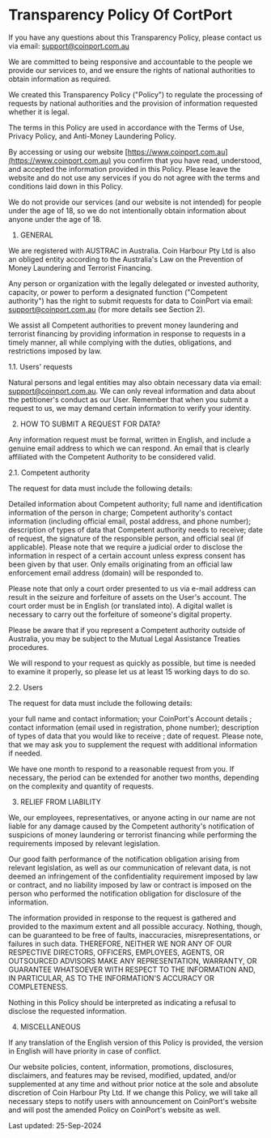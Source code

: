 # Transparency Policy Of CortPort 

If you have any questions about this Transparency Policy, please contact us via email:  [support@coinport.com.au](mailto:support@coinport.com.au)

We are committed to being responsive and accountable to the people we provide our services to, and we ensure the rights of national authorities to obtain information as required.

We created this Transparency Policy ("Policy") to regulate the processing of requests by national authorities and the provision of information requested whether it is legal.

The terms in this Policy are used in accordance with the Terms of Use, Privacy Policy, and Anti-Money Laundering Policy.

By accessing or using our website [https://www.coinport.com.au](https://www.coinport.com.au)
you confirm that you have read, understood, and accepted the information provided in this Policy. Please leave the website and do not use any services if you do not agree with the terms and conditions laid down in this Policy.

We do not provide our services (and our website is not intended) for people under the age of 18, so we do not intentionally obtain information about anyone under the age of 18.

1.  GENERAL

We are registered with AUSTRAC in Australia. Coin Harbour Pty Ltd is also an obliged entity according to the Australia's Law on the Prevention of Money Laundering and Terrorist Financing.

Any person or organization with the legally delegated or invested authority, capacity, or power to perform a designated function ("Competent authority") has the right to submit requests for data to CoinPort via email:  [support@coinport.com.au](mailto:support@coinport.com.au)  (for more details see Section 2).

We assist all Competent authorities to prevent money laundering and terrorist financing by providing information in response to requests in a timely manner, all while complying with the duties, obligations, and restrictions imposed by law.

1.1. Users' requests

Natural persons and legal entities may also obtain necessary data via email:  [support@coinport.com.au](mailto:support@coinport.com.au). We can only reveal information and data about the petitioner's conduct as our User. Remember that when you submit a request to us, we may demand certain information to verify your identity.

2.  HOW TO SUBMIT A REQUEST FOR DATA?

Any information request must be formal, written in English, and include a genuine email address to which we can respond. An email that is clearly affiliated with the Competent Authority to be considered valid.

2.1. Competent authority

The request for data must include the following details:

Detailed information about Competent authority; full name and identification information of the person in charge; Competent authority's contact information (including official email, postal address, and phone number); description of types of data that Competent authority needs to receive; date of request, the signature of the responsible person, and official seal (if applicable). Please note that we require a judicial order to disclose the information in respect of a certain account unless express consent has been given by that user. Only emails originating from an official law enforcement email address (domain) will be responded to.

Please note that only a court order presented to us via e-mail address can result in the seizure and forfeiture of assets on the User's account. The court order must be in English (or translated into). A digital wallet is necessary to carry out the forfeiture of someone's digital property.

Please be aware that if you represent a Competent authority outside of Australia, you may be subject to the Mutual Legal Assistance Treaties procedures.

We will respond to your request as quickly as possible, but time is needed to examine it properly, so please let us at least 15 working days to do so.

2.2. Users

The request for data must include the following details:

your full name and contact information; your CoinPort's Account details ; contact information (email used in registration, phone number); description of types of data that you would like to receive ; date of request. Please note, that we may ask you to supplement the request with additional information if needed.

We have one month to respond to a reasonable request from you. If necessary, the period can be extended for another two months, depending on the complexity and quantity of requests.

3.  RELIEF FROM LIABILITY

We, our employees, representatives, or anyone acting in our name are not liable for any damage caused by the Competent authority's notification of suspicions of money laundering or terrorist financing while performing the requirements imposed by relevant legislation.

Our good faith performance of the notification obligation arising from relevant legislation, as well as our communication of relevant data, is not deemed an infringement of the confidentiality requirement imposed by law or contract, and no liability imposed by law or contract is imposed on the person who performed the notification obligation for disclosure of the information.

The information provided in response to the request is gathered and provided to the maximum extent and all possible accuracy. Nothing, though, can be guaranteed to be free of faults, inaccuracies, misrepresentations, or failures in such data. THEREFORE, NEITHER WE NOR ANY OF OUR RESPECTIVE DIRECTORS, OFFICERS, EMPLOYEES, AGENTS, OR OUTSOURCED ADVISORS MAKE ANY REPRESENTATION, WARRANTY, OR GUARANTEE WHATSOEVER WITH RESPECT TO THE INFORMATION AND, IN PARTICULAR, AS TO THE INFORMATION'S ACCURACY OR COMPLETENESS.

Nothing in this Policy should be interpreted as indicating a refusal to disclose the requested information.

4.  MISCELLANEOUS

If any translation of the English version of this Policy is provided, the version in English will have priority in case of conflict.

Our website policies, content, information, promotions, disclosures, disclaimers, and features may be revised, modified, updated, and/or supplemented at any time and without prior notice at the sole and absolute discretion of Coin Harbour Pty Ltd. If we change this Policy, we will take all necessary steps to notify users with announcement on CoinPort's website and will post the amended Policy on CoinPort's website as well.

Last updated: 25-Sep-2024
